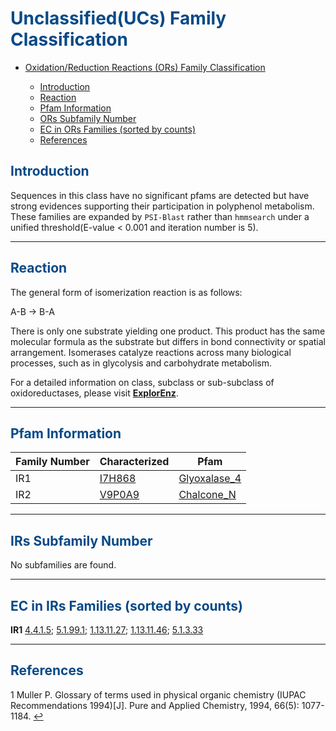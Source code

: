 # <font color=#074987>Unclassified(UCs) Family Classification</font>

<div class="md-toc" mdtype="toc">
    <p class="md-toc-content" role="list">
        <ul>
        <li><span role="listitem" class="md-toc-item md-toc-h1" data-ref="n38"><a class="md-toc-inner" href="#<font color=#074987>Oxidation/Reduction Reactions (ORs) Family Classification</font>">Oxidation/Reduction Reactions (ORs) Family Classification</a></span></li>
        	<ul>
       			<li><span role="listitem" class="md-toc-item md-toc-h2" data-ref="n130"><a class="md-toc-inner" href="#font-color074987introductionfont">Introduction</a></span></li>
        		<li><span role="listitem" class="md-toc-item md-toc-h2" data-ref="n48"><a class="md-toc-inner" href="#font-color074987reactionfont">Reaction</a></span></li>
                <li><span role="listitem" class="md-toc-item md-toc-h2" data-ref="n57"><a class="md-toc-inner" href="#font-color074987pfam-informationfont">Pfam Information</a></span></li>
                <li><span role="listitem" class="md-toc-item md-toc-h2" data-ref="n60"><a class="md-toc-inner" href="#font-color074987ors-subfamily-numberfont">ORs Subfamily Number</a></span></li>
                <li><span role="listitem" class="md-toc-item md-toc-h2" data-ref="n63"><a class="md-toc-inner" href="#font-color074987ec-in-ors-families-sorted-by-countsfont">EC in ORs Families (sorted by counts)</a></span></li>
                <li><span role="listitem" class="md-toc-item md-toc-h2" data-ref="n72"><a class="md-toc-inner" href="#font-color074987referencesfont">References</a></span></li>
            </ul>
    </ul>
    </p>
</div>

## <font color=#074987>Introduction</font>

Sequences in this class have no significant pfams are detected but have strong evidences supporting their participation in polyphenol metabolism. These families are expanded by `PSI-Blast` rather than `hmmsearch` under a unified threshold(E-value < 0.001 and iteration number is 5). 

---

## <font color=#074987>Reaction</font>

The general form of isomerization reaction is as follows:

A-B &rarr; B-A

There is only one substrate yielding one product. This product has the same molecular formula as the substrate but differs in bond connectivity or spatial arrangement. Isomerases catalyze reactions across many biological processes, such as in glycolysis and carbohydrate metabolism.

For a detailed  information on class, subclass or sub-subclass of oxidoreductases, please visit [**ExplorEnz**](https://www.enzyme-database.org/class.php).

---

## <font color=#074987>Pfam Information</font>

<table><thead><tr><th><span>Family Number</span></th><th><span>Characterized</span></th><th><span>Pfam</span></th></tr></thead><tbody><tr><td><span>IR1</span></td><td><a href="https://www.uniprot.org/uniprot/I7H868"><span>I7H868</span></a></td><td><a href="http://pfam.xfam.org/family/Glyoxalase_4"><span>Glyoxalase_4</span></a></td></tr><tr><td><span>IR2</span></td><td><a href="https://www.uniprot.org/uniprot/V9P0A9"><span>V9P0A9</span></a></td><td><a href="http://pfam.xfam.org/family/Chalcone_N"><span>Chalcone_N</span></a></td></tr></tbody></table>

---

## <font color=#074987>IRs Subfamily Number</font>

No subfamilies are found.

---

## <font color=#074987>EC in IRs Families (sorted by counts)</font>

**IR1**
[4.4.1.5](https://www.brenda-enzymes.org/enzyme.php?ecno=4.4.1.5); [5.1.99.1](https://www.brenda-enzymes.org/enzyme.php?ecno=5.1.99.1); [1.13.11.27](https://www.brenda-enzymes.org/enzyme.php?ecno=1.13.11.27); [1.13.11.46](https://www.brenda-enzymes.org/enzyme.php?ecno=1.13.11.46); [5.1.3.33](https://www.brenda-enzymes.org/enzyme.php?ecno=5.1.3.33)

---

## <font color=#074987>References</font>
<div class="footnote-line"><span class="md-fn-count">1</span> <span>Muller P. Glossary of terms used in physical organic chemistry (IUPAC Recommendations 1994)[J]. Pure and Applied Chemistry, 1994, 66(5): 1077-1184.</span> <a name="dfref-footnote-1" href="#ref-footnote-1" title="back to document" class="reversefootnote">↩</a></div>

